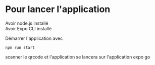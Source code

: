 # Pour lancer l'application

Avoir node.js installé <br>
Avoir Expo CLI installé

Démarrer l'application avec 
```
npm run start
```
scanner le qrcode et l'application se lancera sur l'application expo go
